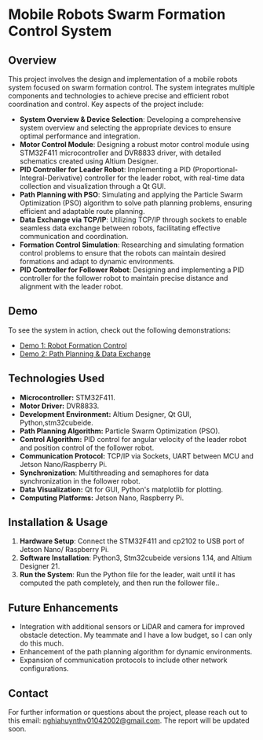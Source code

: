 # Mobile Robots Swarm Formation Control System

## Overview

This project involves the design and implementation of a mobile robots system focused on swarm formation control. The system integrates multiple components and technologies to achieve precise and efficient robot coordination and control. Key aspects of the project include:

- **System Overview & Device Selection**: Developing a comprehensive system overview and selecting the appropriate devices to ensure optimal performance and integration.
- **Motor Control Module**: Designing a robust motor control module using STM32F411 microcontroller and DVR8833 driver, with detailed schematics created using Altium Designer.
- **PID Controller for Leader Robot**: Implementing a PID (Proportional-Integral-Derivative) controller for the leader robot, with real-time data collection and visualization through a Qt GUI.
- **Path Planning with PSO**: Simulating and applying the Particle Swarm Optimization (PSO) algorithm to solve path planning problems, ensuring efficient and adaptable route planning.
- **Data Exchange via TCP/IP**: Utilizing TCP/IP through sockets to enable seamless data exchange between robots, facilitating effective communication and coordination.
- **Formation Control Simulation**: Researching and simulating formation control problems to ensure that the robots can maintain desired formations and adapt to dynamic environments.
- **PID Controller for Follower Robot**: Designing and implementing a PID controller for the follower robot to maintain precise distance and alignment with the leader robot.

## Demo

To see the system in action, check out the following demonstrations:

- [Demo 1: Robot Formation Control](https://youtu.be/nGleLVJwCFw?si=EQ4eTj2TXlfPAPOJ)
- [Demo 2: Path Planning & Data Exchange](https://youtu.be/kxA-t1RKV8c?si=lNSHbeRf_flBM_bW)

## Technologies Used

- **Microcontroller:** STM32F411.
- **Motor Driver:** DVR8833.
- **Development Environment:** Altium Designer, Qt GUI, Python,stm32cubeide.
- **Path Planning Algorithm:** Particle Swarm Optimization (PSO).
- **Control Algorithm:** PID control for angular velocity of the leader robot and position control of the follower robot.
- **Communication Protocol:** TCP/IP via Sockets, UART between MCU and Jetson Nano/Raspberry Pi.
- **Synchronization**: Multithreading and semaphores for data synchronization in the follower robot.
- **Data Visualization:** Qt for GUI, Python's matplotlib for plotting.
- **Computing Platforms:** Jetson Nano, Raspberry Pi.

## Installation & Usage

1. **Hardware Setup**: Connect the STM32F411 and cp2102 to USB port of Jetson Nano/ Raspberry Pi.
2. **Software Installation**: Python3, Stm32cubeide versions 1.14, and Altium Designer 21.
3. **Run the System**: Run the Python file for the leader, wait until it has computed the path completely, and then run the follower file..

## Future Enhancements

- Integration with additional sensors or LiDAR and camera for improved obstacle detection. My teammate and I have a low budget, so I can only do this much.
- Enhancement of the path planning algorithm for dynamic environments.
- Expansion of communication protocols to include other network configurations.

## Contact

For further information or questions about the project, please reach out to  this email: nghiahuynthv01042002@gmail.com. 
The report will be updated soon.